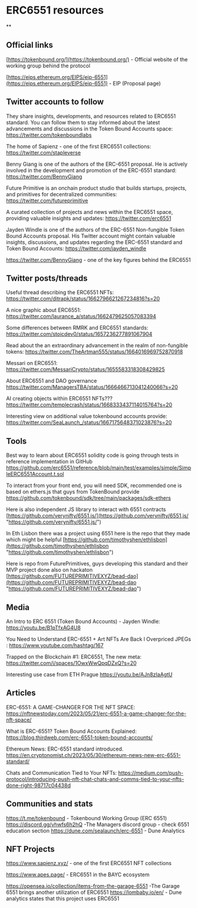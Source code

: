 # ERC6551 resources

\*\*

## Official links

[https://tokenbound.org/](https://tokenbound.org/) - Official website of the working group behind the protocol

[https://eips.ethereum.org/EIPS/eip-6551](https://eips.ethereum.org/EIPS/eip-6551) - EIP (Proposal page)

## Twitter accounts to follow

They share insights, developments, and resources related to ERC6551 standard. You can follow them to stay informed about the latest advancements and discussions in the Token Bound Accounts space:
https://twitter.com/tokenboundlabs

The home of Sapienz - one of the first ERC6551 collections:
https://twitter.com/stapleverse

Benny Giang is one of the authors of the ERC-6551 proposal. He is actively involved in the development and promotion of the ERC-6551 standard:
https://twitter.com/BennyGiang

Future Primitive is an onchain product studio that builds startups, projects, and primitives for decentralized communities:
https://twitter.com/futureprimitive

A curated collection of projects and news within the ERC6551 space, providing valuable insights and updates:
https://twitter.com/erc6551

Jayden Windle is one of the authors of the ERC-6551 Non-fungible Token Bound Accounts proposal. His Twitter account might contain valuable insights, discussions, and updates regarding the ERC-6551 standard and Token Bound Accounts:
https://twitter.com/jayden_windle

https://twitter.com/BennyGiang - one of the key figures behind the ERC6551

## Twitter posts/threads

Useful thread describing the ERC6551 NFTs:
https://twitter.com/ditrapk/status/1662796621267234816?s=20

A nice graphic about ERC6551:
https://twitter.com/laurance_a/status/1662479625057083394

Some differences between RMRK and ERC6551 standards:
https://twitter.com/stoicdev0/status/1657236277891067904

Read about the an extraordinary advancement in the realm of non-fungible tokens:
https://twitter.com/TheArtman555/status/1664016969752870918

Messari on ERC6551:
https://twitter.com/MessariCrypto/status/1655583318308429825

About ERC6551 and DAO governance
https://twitter.com/ManagersTBA/status/1666466713041240066?s=20

AI creating objects within ERC6551 NFTs???
https://twitter.com/templecrash/status/1668333437114015764?s=20

Interesting view on additional value tokenbound accounts provide:
https://twitter.com/SeaLaunch_/status/1667175648371023876?s=20

## Tools

Best way to learn about ERC6551 solidity code is going through tests in reference implementation in GitHub
https://github.com/erc6551/reference/blob/main/test/examples/simple/SimpleERC6551Account.t.sol

To interact from your front end, you will need SDK, recommended one is based on ethers.js that guys from TokenBound provide
https://github.com/tokenbound/sdk/tree/main/packages/sdk-ethers

Here is also independent JS library to interact with 6551 contracts [https://github.com/verynifty/6551.js/](https://github.com/verynifty/6551.js/ "https://github.com/verynifty/6551.js/")

In Eth Lisbon there was a project using 6551 here is the repo that they made which might be helpful
[https://github.com/timothyshen/ethlisbon](https://github.com/timothyshen/ethlisbon "https://github.com/timothyshen/ethlisbon")

Here is repo from FuturePrimitives, guys developing this standard and their MVP project done also on hackaton
[https://github.com/FUTUREPRIMITIVEXYZ/bead-dao](https://github.com/FUTUREPRIMITIVEXYZ/bead-dao "https://github.com/FUTUREPRIMITIVEXYZ/bead-dao")

## Media

An Intro to ERC 6551 (Token Bound Accounts) - Jayden Windle: https://youtu.be/B1pTfxAG4U8

You Need to Understand ERC-6551 + Art NFTs Are Back l Overpriced JPEGs :
https://www.youtube.com/hashtag/167

Trapped on the Blockchain #1: ERC6551, The new meta:
https://twitter.com/i/spaces/1OwxWwQpqDZxQ?s=20

Interesting use case from ETH Prague
https://youtu.be/AJn8zIaAgtU

## Articles

ERC-6551: A GAME-CHANGER FOR THE NFT SPACE:
https://nftnewstoday.com/2023/05/21/erc-6551-a-game-changer-for-the-nft-space/

What is ERC-6551? Token Bound Accounts Explained:
https://blog.thirdweb.com/erc-6551-token-bound-accounts/

Ethereum News: ERC-6551 standard introduced.
https://en.cryptonomist.ch/2023/05/30/ethereum-news-new-erc-6551-standard/

Chats and Communication Tied to Your NFTs:
https://medium.com/push-protocol/introducing-push-nft-chat-chats-and-comms-tied-to-your-nfts-done-right-98717c04438d

## Communities and stats

https://t.me/tokenbound - Tokenbound Working Group (ERC 6551)
https://discord.gg/vhwfs6h2hQ -The Managers discord group - check 6551 education section
https://dune.com/sealaunch/erc-6551 - Dune Analytics

## NFT Projects

https://www.sapienz.xyz/ - one of the first ERC6551 NFT collections

https://www.apes.page/ - ERC6551 in the BAYC ecosystem

https://opensea.io/collection/items-from-the-garage-6551 -The Garage 6551 brings another utilization of ERC6551
https://lombaby.io/en/ - Dune analytics states that this project uses ERC6551
